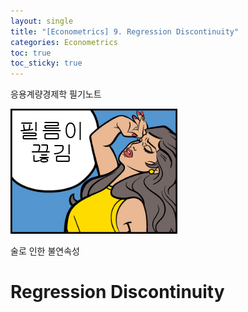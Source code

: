 ```yaml
---
layout: single
title: "[Econometrics] 9. Regression Discontinuity"
categories: Econometrics
toc: true
toc_sticky: true
---
```


응용계량경제학 필기노트



![image-20220608200211007](../../assets/images/2022-05-25-econometrics_9/image-20220608200211007.png)

술로 인한 불연속성




# Regression Discontinuity

